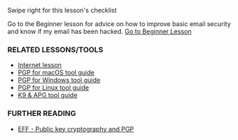 [Title]: # (What now?)
[Difficulty]: # (Advanced)
[Order]: # (5)

Swipe right for this lesson's checklist

Go to the Beginner lesson for advice on how to improve basic email security and know if my email has been hacked.
[Go to Beginner Lesson](umbrella://lesson/email/0)

### RELATED LESSONS/TOOLS

*   [Internet lesson](umbrella://lesson/the-internet)
*   [PGP for macOS tool guide](umbrella://lesson/pgp-for-mac-os-x)
*   [PGP for Windows tool guide](umbrella://lesson/pgp-for-windows)
*   [PGP for Linux tool guide](umbrella://lesson/pgp-for-linux)
*   [K9 & APG tool guide](umbrella://lesson/k9-&-apg)

### FURTHER READING

*   [EFF - Public key cryptography and PGP](https://ssd.eff.org/en/module/introduction-public-key-cryptography-and-pgp)